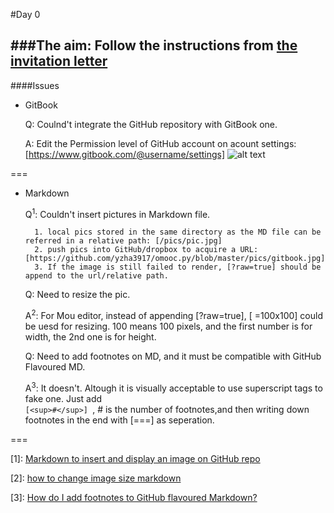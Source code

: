 #Day 0 

###The aim: Follow the instructions from [the invitation letter](https://groups.google.com/forum/#!topic/omooc/HLuK4TKDYC8)
---
####Issues 

* GitBook

	Q: Coulnd't integrate the GitHub repository with GitBook one. 
	
	A: Edit the Permission level of GitHub account on acount settings: [https://www.gitbook.com/@username/settings]
![alt text](https://github.com/yzha3917/omooc.py/blob/master/pics/gitbook.jpg?raw=true)

===
* Markdown

	Q<sup>1</sup>: Couldn't insert pictures in Markdown file. 

		1. local pics stored in the same directory as the MD file can be referred in a relative path: [/pics/pic.jpg]
		2. push pics into GitHub/dropbox to acquire a URL: [https://github.com/yzha3917/omooc.py/blob/master/pics/gitbook.jpg]
		3. If the image is still failed to render, [?raw=true] should be append to the url/relative path. 


	Q: Need to resize the pic. 
	
	A<sup>2</sup>: For Mou editor, instead of appending [?raw=true], [ =100x100] could be uesd for resizing. 100 means 100 pixels, and the first number is for width, the 2nd one is for height.
	
	
	
	Q: Need to add footnotes on MD, and it must be compatible with GitHub Flavoured MD.
	
	A<sup>3</sup>: It doesn't. Altough it is visually acceptable to use superscript tags to fake one. Just add 	
	```[<sup>#</sup>] ```, # is the number of footnotes,and then writing down footnotes in the end with [===] as seperation. 
	
===

[1]: [Markdown to insert and display an image on GitHub repo](http://webapps.stackexchange.com/questions/29602/markdown-to-insert-and-display-an-image-on-github-repo)

[2]: [how to change image size markdown](http://stackoverflow.com/questions/14675913/how-to-change-image-size-markdown)

[3]: [How do I add footnotes to GitHub flavoured Markdown?](http://stackoverflow.com/questions/25579868/how-do-i-add-footnotes-to-github-flavoured-markdown)
